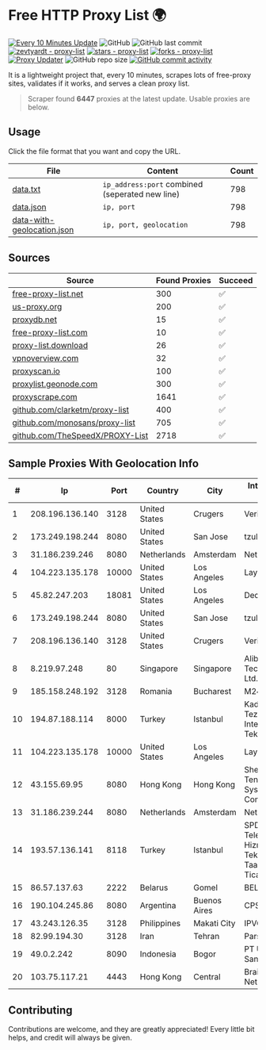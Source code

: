 
# Free HTTP Proxy List 🌍

[![Every 10 Minutes Update](https://github.com/mertguvencli/http-proxy-list/actions/workflows/main.yml/badge.svg?branch=main)](https://github.com/mertguvencli/http-proxy-list/actions/workflows/main.yml)
![GitHub](https://img.shields.io/github/license/mertguvencli/http-proxy-list)
![GitHub last commit](https://img.shields.io/github/last-commit/mertguvencli/http-proxy-list)
[![zevtyardt - proxy-list](https://img.shields.io/static/v1?label=zevtyardt&message=proxy-list&color=blue&logo=github)](https://github.com/zevtyardt/proxy-list "Go to GitHub repo")
[![stars - proxy-list](https://img.shields.io/github/stars/zevtyardt/proxy-list?style=social)](https://github.com/zevtyardt/proxy-list)
[![forks - proxy-list](https://img.shields.io/github/forks/zevtyardt/proxy-list?style=social)](https://github.com/zevtyardt/proxy-list)
[![Proxy Updater](https://github.com/zevtyardt/proxy-list/workflows/Proxy%20Updater/badge.svg)](https://github.com/zevtyardt/proxy-list/actions?query=workflow:"Proxy+Updater")
![GitHub repo size](https://img.shields.io/github/repo-size/zevtyardt/proxy-list)
[![GitHub commit activity](https://img.shields.io/github/commit-activity/m/zevtyardt/proxy-list?logo=commits)](https://github.com/zevtyardt/proxy-list/commits/main)

It is a lightweight project that, every 10 minutes, scrapes lots of free-proxy sites, validates if it works, and serves a clean proxy list.

> Scraper found **6447** proxies at the latest update. Usable proxies are below.

## Usage

Click the file format that you want and copy the URL.

|File|Content|Count|
|----|-------|-----|
|[data.txt](https://raw.githubusercontent.com/mertguvencli/http-proxy-list/main/proxy-list/data.txt)|`ip_address:port` combined (seperated new line)|798|
|[data.json](https://raw.githubusercontent.com/mertguvencli/http-proxy-list/main/proxy-list/data.json)|`ip, port`|798|
|[data-with-geolocation.json](https://raw.githubusercontent.com/mertguvencli/http-proxy-list/main/proxy-list/data-with-geolocation.json)|`ip, port, geolocation`|798|

## Sources

|Source|Found Proxies|Succeed|
|------|-------------|-------|
|[free-proxy-list.net](https://free-proxy-list.net)|300|✅|
|[us-proxy.org](https://www.us-proxy.org)|200|✅|
|[proxydb.net](http://proxydb.net)|15|✅|
|[free-proxy-list.com](https://free-proxy-list.com/?page=&port=&type%5B%5D=http&type%5B%5D=https&up_time=0&search=Search)|10|✅|
|[proxy-list.download](https://www.proxy-list.download/HTTP)|26|✅|
|[vpnoverview.com](https://vpnoverview.com/privacy/anonymous-browsing/free-proxy-servers)|32|✅|
|[proxyscan.io](https://www.proxyscan.io)|100|✅|
|[proxylist.geonode.com](https://proxylist.geonode.com/api/proxy-list?limit=300&page=1&sort_by=lastChecked&sort_type=desc&protocols=http,https)|300|✅|
|[proxyscrape.com](https://api.proxyscrape.com/v2/?request=displayproxies&protocol=http&timeout=10000&country=all&ssl=all&anonymity=all)|1641|✅|
|[github.com/clarketm/proxy-list](https://raw.githubusercontent.com/clarketm/proxy-list/master/proxy-list-raw.txt)|400|✅|
|[github.com/monosans/proxy-list](https://raw.githubusercontent.com/monosans/proxy-list/main/proxies/http.txt)|705|✅|
|[github.com/TheSpeedX/PROXY-List](https://raw.githubusercontent.com/TheSpeedX/PROXY-List/master/http.txt)|2718|✅|


## Sample Proxies With Geolocation Info

|#|Ip|Port|Country|City|Internet Service Provider|
|-|--|----|-------|----|-------------------------|
|1|208.196.136.140|3128|United States|Crugers|Verizon Business|
|2|173.249.198.244|8080|United States|San Jose|tzulo, inc.|
|3|31.186.239.246|8080|Netherlands|Amsterdam|NetSkope Inc|
|4|104.223.135.178|10000|United States|Los Angeles|LayerHost|
|5|45.82.247.203|18081|United States|Los Angeles|DediPath|
|6|173.249.198.244|8080|United States|San Jose|tzulo, inc.|
|7|208.196.136.140|3128|United States|Crugers|Verizon Business|
|8|8.219.97.248|80|Singapore|Singapore|Alibaba (US) Technology Co., Ltd.|
|9|185.158.248.192|3128|Romania|Bucharest|M247 Europe SRL|
|10|194.87.188.114|8000|Turkey|Istanbul|Kadir Huseyin Tezcan Nosspeed Internet Teknolojileri|
|11|104.223.135.178|10000|United States|Los Angeles|LayerHost|
|12|43.155.69.95|8080|Hong Kong|Hong Kong|Shenzhen Tencent Computer Systems Company Limited|
|13|31.186.239.244|8080|Netherlands|Amsterdam|NetSkope Inc|
|14|193.57.136.141|8118|Turkey|Istanbul|SPDNet Telekomunikasyon Hizmetleri Bilgi Teknolojileri Taahhut Sanayi Ve Ticare|
|15|86.57.137.63|2222|Belarus|Gomel|BELPAK|
|16|190.104.245.86|8080|Argentina|Buenos Aires|CPS|
|17|43.243.126.35|3128|Philippines|Makati City|IPVG|
|18|82.99.194.30|3128|Iran|Tehran|ParsOnline Co.|
|19|49.0.2.242|8090|Indonesia|Bogor|PT Usaha Adi Sanggoro|
|20|103.75.117.21|4443|Hong Kong|Central|BrainStorm Network|



## Contributing

Contributions are welcome, and they are greatly appreciated! Every
little bit helps, and credit will always be given.

